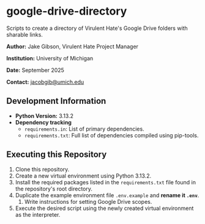# google-drive-directory

Scripts to create a directory of Virulent Hate's Google Drive folders with sharable links.

**Author:** Jake Gibson, Virulent Hate Project Manager

**Institution:** University of Michigan

**Date:** September 2025

**Contact:** jacobgib@umich.edu

## Development Information
- **Python Version:** 3.13.2
- **Dependency tracking**
    - `requirements.in`: List of primary dependencies.
    - `requirements.txt`: Full list of dependencies compiled using pip-tools.

## Executing this Repository
1. Clone this repository.
2. Create a new virtual environment using Python 3.13.2.
3. Install the required packages listed in the `requirements.txt` file found in the repository's root directory.
4. Duplicate the example environment file `.env.example` and **rename it `.env`**.
    1. Write instructions for setting Google Drive scopes.
5. Execute the desired script using the newly created virtual environment as the interpreter.
